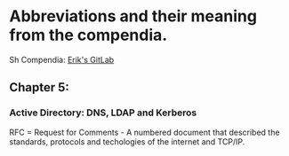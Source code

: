 # **Abbreviations and their meaning from the compendia.**
Sh
Compendia: [Erik's GitLab](https://gitlab.com/erikhje/dcsg1005/-/blob/master/compendia.md#markdown)

## Chapter 5: 
### **Active Directory: DNS, LDAP and Kerberos** 

RFC = Request for Comments
    - A numbered document that described the standards, protocols and techologies
    of the internet and TCP/IP.